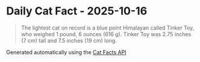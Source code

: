 # Daily Cat Fact - 2025-10-16

> The lightest cat on record is a blue point Himalayan called Tinker Toy, who weighed 1 pound, 6 ounces (616 g). Tinker Toy was 2.75 inches (7 cm) tall and 7.5 inches (19 cm) long.

Generated automatically using the [Cat Facts API](https://catfact.ninja)
